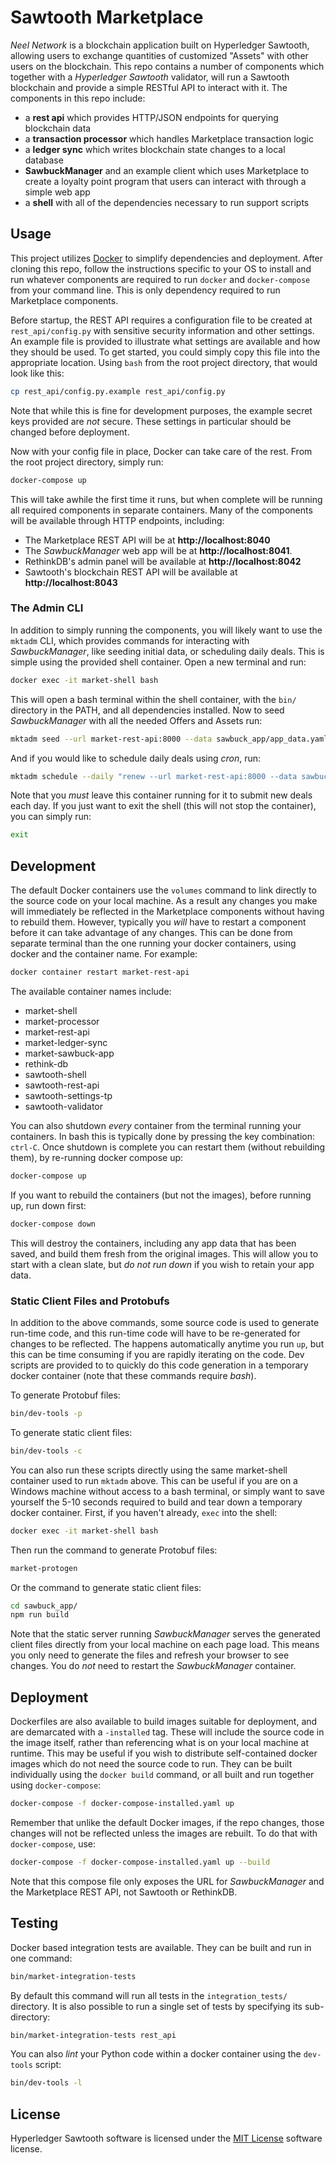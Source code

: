 # Sawtooth Marketplace

_Neel Network_ is a blockchain application built on Hyperledger
Sawtooth, allowing users to exchange quantities of customized "Assets" with
other users on the blockchain. This repo contains a number of components which
together with a _Hyperledger Sawtooth_ validator, will run a Sawtooth
blockchain and provide a simple RESTful API to interact with it. The components
in this repo include:

- a **rest api** which provides HTTP/JSON endpoints for querying blockchain data
- a **transaction processor** which handles Marketplace transaction logic
- a **ledger sync** which writes blockchain state changes to a local database
- **SawbuckManager** and an example client which uses Marketplace to create a
  loyalty point program that users can interact with through a simple web app
- a **shell** with all of the dependencies necessary to run support scripts

## Usage

This project utilizes [Docker](https://www.docker.com/what-docker) to simplify
dependencies and deployment. After cloning this repo, follow the instructions
specific to your OS to install and run whatever components are required to run
`docker` and `docker-compose` from your command line. This is only dependency
required to run Marketplace components.

Before startup, the REST API requires a configuration file to be created at
`rest_api/config.py` with sensitive security information and other settings.
An example file is provided to illustrate what settings are available and how
they should be used. To get started, you could simply copy this file into the
appropriate location. Using `bash` from the root project directory, that would
look like this:

```bash
cp rest_api/config.py.example rest_api/config.py
```

Note that while this is fine for development purposes, the example secret keys
provided are _not_ secure. These settings in particular should be changed
before deployment.

Now with your config file in place, Docker can take care of the rest. From the
root project directory, simply run:

```bash
docker-compose up
```

This will take awhile the first time it runs, but when complete will be running
all required components in separate containers. Many of the components will be
available through HTTP endpoints, including:
- The Marketplace REST API will be at **http://localhost:8040**
- The _SawbuckManager_ web app will be at **http://localhost:8041**.
- RethinkDB's admin panel will be available at **http://localhost:8042**
- Sawtooth's blockchain REST API will be available at **http://localhost:8043**

### The Admin CLI

In addition to simply running the components, you will likely want to use the
`mktadm` CLI, which provides commands for interacting with _SawbuckManager_,
like seeding initial data, or scheduling daily deals. This is simple using the
provided shell container. Open a new terminal and run:

```bash
docker exec -it market-shell bash
```

This will open a bash terminal within the shell container, with the `bin/`
directory in the PATH, and all dependencies installed. Now to seed
_SawbuckManager_ with all the needed Offers and Assets run:

```bash
mktadm seed --url market-rest-api:8000 --data sawbuck_app/app_data.yaml
```

And if you would like to schedule daily deals using _cron_, run:

```bash
mktadm schedule --daily "renew --url market-rest-api:8000 --data sawbuck_app/app_data.yaml"
```

Note that you _must_ leave this container running for it to submit new deals
each day. If you just want to  exit the shell (this will not stop the
container), you can simply run:

```bash
exit
```

## Development

The default Docker containers use the `volumes` command to link directly to the
source code on your local machine. As a result any changes you make will
immediately be reflected in the Marketplace components without having to
rebuild them. However, typically you _will_ have to restart a component before
it can take advantage of any changes. This can be done from separate terminal
than the one running your docker containers, using docker and the container
name. For example:

```bash
docker container restart market-rest-api
```

The available container names include:
- market-shell
- market-processor
- market-rest-api
- market-ledger-sync
- market-sawbuck-app
- rethink-db
- sawtooth-shell
- sawtooth-rest-api
- sawtooth-settings-tp
- sawtooth-validator

You can also shutdown _every_ container from the terminal running your
containers. In bash this is typically done by pressing the key combination:
`ctrl-C`. Once shutdown is complete you can restart them (without rebuilding
them), by re-running docker compose up:

```bash
docker-compose up
```

If you want to rebuild the containers (but not the images), before running up,
run down first:

```bash
docker-compose down
```

This will destroy the containers, including any app data that has been saved,
and build them fresh from the original images. This will allow you to start
with a clean slate, but _do not run down_ if you wish to retain your app data.

### Static Client Files and Protobufs

In addition to the above commands, some source code is used to generate
run-time code, and this run-time code will have to be re-generated for changes
to be reflected. The happens automatically anytime you run `up`, but this can
be time consuming if you are rapidly iterating on the code. Dev scripts are
provided to to quickly do this code generation in a temporary docker container
(note that these commands require _bash_).

To generate Protobuf files:

```bash
bin/dev-tools -p
```

To generate static client files:

```bash
bin/dev-tools -c
```

You can also run these scripts directly using the same market-shell container
used to run `mktadm` above. This can be useful if you are on a Windows machine
without access to a bash terminal, or simply want to save yourself the 5-10
seconds required to build and tear down a temporary docker container. First, if
you haven't already, `exec` into the shell:

```bash
docker exec -it market-shell bash
```

Then run the command to generate Protobuf files:

```bash
market-protogen
```

Or the command to generate static client files:

```bash
cd sawbuck_app/
npm run build
```

Note that the static server running _SawbuckManager_ serves the generated
client files directly from your local machine on each page load. This means you
only need to generate the files and refresh your browser to see changes. You do
_not_ need to restart the _SawbuckManager_ container.

## Deployment

Dockerfiles are also available to build images suitable for deployment, and are
demarcated with a `-installed` tag. These will include the source code in the
image itself, rather than referencing what is on your local machine at runtime.
This may be useful if you wish to distribute self-contained docker images which
do not need the source code to run. They can be built individually using the
`docker build` command, or all built and run together using `docker-compose`:

```bash
docker-compose -f docker-compose-installed.yaml up
```

Remember that unlike the default Docker images, if the repo changes, those
changes will not be reflected unless the images are rebuilt. To do that with
`docker-compose`, use:

```bash
docker-compose -f docker-compose-installed.yaml up --build
```

Note that this compose file only exposes the URL for _SawbuckManager_ and the
Marketplace REST API, not Sawtooth or RethinkDB.

## Testing

Docker based integration tests are available. They can be built and run in one
command:

```bash
bin/market-integration-tests
```

By default this command will run all tests in the `integration_tests/`
directory. It is also possible to run a single set of tests by specifying its
sub-directory:

```bash
bin/market-integration-tests rest_api
```

You can also _lint_ your Python code within a docker container using the
`dev-tools` script:

```bash
bin/dev-tools -l
```

## License

Hyperledger Sawtooth software is licensed under the
[MIT License](LICENSE) software license.
